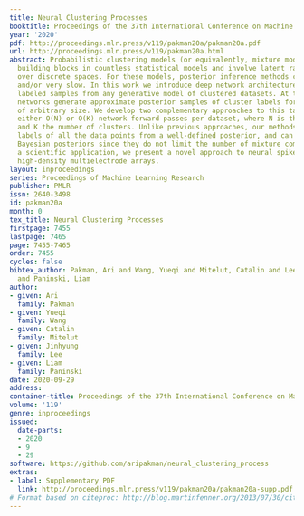 ```yaml
---
title: Neural Clustering Processes
booktitle: Proceedings of the 37th International Conference on Machine Learning
year: '2020'
pdf: http://proceedings.mlr.press/v119/pakman20a/pakman20a.pdf
url: http://proceedings.mlr.press/v119/pakman20a.html
abstract: Probabilistic clustering models (or equivalently, mixture models) are basic
  building blocks in countless statistical models and involve latent random variables
  over discrete spaces. For these models, posterior inference methods can be inaccurate
  and/or very slow. In this work we introduce deep network architectures trained with
  labeled samples from any generative model of clustered datasets. At test time, the
  networks generate approximate posterior samples of cluster labels for any new dataset
  of arbitrary size. We develop two complementary approaches to this task, requiring
  either O(N) or O(K) network forward passes per dataset, where N is the dataset size
  and K the number of clusters. Unlike previous approaches, our methods sample the
  labels of all the data points from a well-defined posterior, and can learn nonparametric
  Bayesian posteriors since they do not limit the number of mixture components. As
  a scientific application, we present a novel approach to neural spike sorting for
  high-density multielectrode arrays.
layout: inproceedings
series: Proceedings of Machine Learning Research
publisher: PMLR
issn: 2640-3498
id: pakman20a
month: 0
tex_title: Neural Clustering Processes
firstpage: 7455
lastpage: 7465
page: 7455-7465
order: 7455
cycles: false
bibtex_author: Pakman, Ari and Wang, Yueqi and Mitelut, Catalin and Lee, Jinhyung
  and Paninski, Liam
author:
- given: Ari
  family: Pakman
- given: Yueqi
  family: Wang
- given: Catalin
  family: Mitelut
- given: Jinhyung
  family: Lee
- given: Liam
  family: Paninski
date: 2020-09-29
address: 
container-title: Proceedings of the 37th International Conference on Machine Learning
volume: '119'
genre: inproceedings
issued:
  date-parts:
  - 2020
  - 9
  - 29
software: https://github.com/aripakman/neural_clustering_process
extras:
- label: Supplementary PDF
  link: http://proceedings.mlr.press/v119/pakman20a/pakman20a-supp.pdf
# Format based on citeproc: http://blog.martinfenner.org/2013/07/30/citeproc-yaml-for-bibliographies/
---
```


